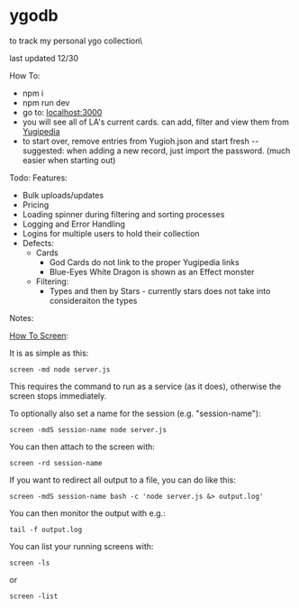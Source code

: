 # ygodb
to track my personal ygo collection\

last updated 12/30 

How To:
- npm i
- npm run dev
- go to: [localhost:3000](http://localhost:3000/)
- you will see all of LA's current cards. can add, filter and view them from [Yugipedia](https://wwww.yugipedia.com/)
- to start over, remove entries from Yugioh.json and start fresh
-- suggested: when adding a new record, just import the password. (much easier when starting out)

Todo:
Features:
- Bulk uploads/updates
- Pricing
- Loading spinner during filtering and sorting processes
- Logging and Error Handling
- Logins for multiple users to hold their collection
- Defects:
    - Cards
        - God Cards do not link to the proper Yugipedia links
        - Blue-Eyes White Dragon is shown as an Effect monster
    - Filtering:
        - Types and then by Stars - currently stars does not take into consideraiton the types

Notes:

[How To Screen](https://stackoverflow.com/questions/24706815/how-do-i-pass-a-command-to-a-screen-session):

It is as simple as this: 
```
screen -md node server.js
```
This requires the command to run as a service (as it does), otherwise the screen stops immediately.

To optionally also set a name for the session (e.g. "session-name"): 
```
screen -mdS session-name node server.js

```
You can then attach to the screen with: 
```
screen -rd session-name
```
If you want to redirect all output to a file, you can do like this: 
```
screen -mdS session-name bash -c 'node server.js &> output.log'
```
You can then monitor the output with e.g.: 
```
tail -f output.log
```

You can list your running screens with: 
```
screen -ls
```
or 
```
screen -list
```